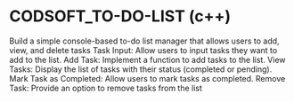 # CODSOFT_TO-DO-LIST (c++)
Build a simple console-based to-do list
manager that allows users to add, view, and
delete tasks
Task Input: Allow users to input tasks they want to add to the list.
Add Task: Implement a function to add tasks to the list.
View Tasks: Display the list of tasks with their status (completed or
pending).
Mark Task as Completed: Allow users to mark tasks as completed.
Remove Task: Provide an option to remove tasks from the list
